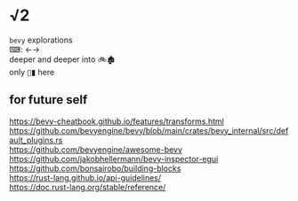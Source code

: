 # √2

`bevy` explorations  
⌨: ←→  
deeper and deeper into 🚲🏚️  
only ▯▮ here  

## for future self
https://bevy-cheatbook.github.io/features/transforms.html  
https://github.com/bevyengine/bevy/blob/main/crates/bevy_internal/src/default_plugins.rs  
https://github.com/bevyengine/awesome-bevy  
https://github.com/jakobhellermann/bevy-inspector-egui  
https://github.com/bonsairobo/building-blocks  
https://rust-lang.github.io/api-guidelines/  
https://doc.rust-lang.org/stable/reference/  
